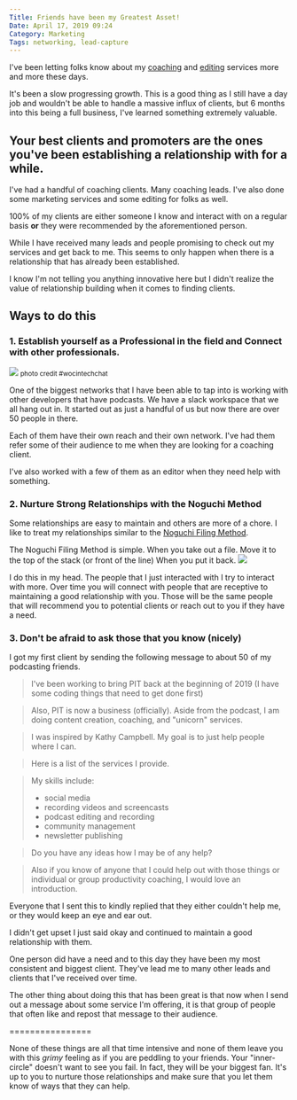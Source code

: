 ```yaml
---
Title: Friends have been my Greatest Asset!
Date: April 17, 2019 09:24
Category: Marketing
Tags: networking, lead-capture
---
```


I've been letting folks know about my [coaching](https://productivityintech.com/coaching) and [editing](https://productivityintech.com/editing) services more and more these days. 

It's been a slow progressing growth. This is a good thing as I still have a day job and wouldn't be able to handle a massive influx of clients, but 6 months into this being a full business, I've learned something extremely valuable. 

## Your best clients and promoters are the ones you've been establishing a relationship with for a while.

I've had a handful of coaching clients. Many coaching leads. I've also done some marketing services and some editing for folks as well. 

100% of my clients are either someone I know and interact with on a regular basis **or** they were recommended by the aforementioned person.

While I have received many leads and people promising to check out my services and get back to me. This seems to only happen when there is a relationship that has already been established.

I know I'm not telling you anything innovative here but I didn't realize the value of relationship building when it comes to finding clients. 

## Ways to do this
### 1.  Establish yourself as a Professional in the field and Connect with other professionals.

![](https://kjaymiller.s3-us-west-2.amazonaws.com/images/adult-brainstorming-communication-1181421.jpg)
<small>photo credit #wocintechchat</small>

One of the biggest networks that I have been able to tap into is working with other developers that have podcasts. We have a slack workspace that we all hang out in. It started out as just a handful of us but now there are over 50 people in there. 

Each of them have their own reach and their own network. 
I've had them refer some of their audience to me when they are looking for a coaching client. 

I've also worked with a few of them as an editor when they need help with something. 

### 2. Nurture Strong Relationships with the Noguchi Method
Some relationships are easy to maintain and others are more of a chore. I like to treat my relationships similar to the [Noguchi Filing Method](https://unclutterer.com/2014/06/03/the-noguchi-filing-system/). 

The Noguchi Filing Method is simple. When you take out a file. Move it to the top of the stack (or front of the line) When you put it back. 
![](https://kjaymiller.s3-us-west-2.amazonaws.com/images/active-adult-beautiful-1799244.jpg)

I do this in my head. The people that I just interacted with I try to interact with more. Over time you will connect with people that are receptive to maintaining a good relationship with you. Those will be the same people that will recommend you to potential clients or reach out to you if they have a need. 

### 3. Don't be afraid to ask those that you know (nicely)
I got my first client by sending the following message to about 50 of my podcasting friends.

> I've been working to bring PIT back at the beginning of 2019 (I have some coding things that need to get done first)

> Also, PIT is now a business (officially). Aside from the podcast, I am doing content creation, coaching, and "unicorn" services.

> I was inspired by Kathy Campbell. My goal is to just help people where I can. 

> Here is a list of the services I provide.

> My skills include:
> - social media
> - recording videos and screencasts
> - podcast editing and recording
> - community management
> - newsletter publishing

> Do you have any ideas how I may be of any help?
 
> Also if you know of anyone that I could help out with those things or individual or group productivity coaching, I would love an introduction.
 
Everyone that I sent this to kindly replied that they either couldn't help me, or they would keep an eye and ear out. 

I didn't get upset I just said okay and continued to maintain a good relationship with them.

One person did have a need and to this day they have been my most consistent and biggest client. They've lead me to many other leads and clients that I've received over time.

The other thing about doing this that has been great is that now when I send out a message about some service I'm offering, it is that group of people that often like and repost that message to their audience. 

================

None of these things are all that time intensive and none of them leave you with this _grimy_ feeling as if you are peddling to your friends. Your "inner-circle" doesn't want to see you fail. In fact, they will be your biggest fan. It's up to you to nurture those relationships and make sure that you let them know of ways that they can help. 
